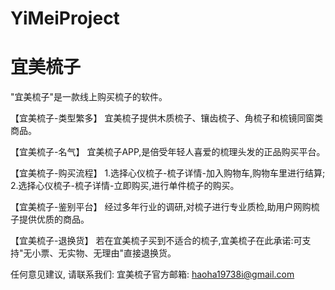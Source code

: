 # YiMeiProject
# 宜美梳子

  "宜美梳子"是一款线上购买梳子的软件。
  
  【宜美梳子-类型繁多】
  宜美梳子提供木质梳子、镶齿梳子、角梳子和梳镜同窗类商品。
  
  【宜美梳子-名气】 
  宜美梳子APP,是倍受年轻人喜爱的梳理头发的正品购买平台。
  
  【宜美梳子-购买流程】 
  1.选择心仪梳子-梳子详情-加入购物车,购物车里进行结算;
  2.选择心仪梳子-梳子详情-立即购买,进行单件梳子的购买。

  【宜美梳子-鉴别平台】 
  经过多年行业的调研,对梳子进行专业质检,助用户网购梳子提供优质的商品。

  【宜美梳子-退换货】 
  若在宜美梳子买到不适合的梳子,宜美梳子在此承诺:可支持"无小票、无实物、无理由"直接退换货。
  
  任何意见建议, 请联系我们: 
  宜美梳子官方邮箱: haoha19738i@gmail.com
